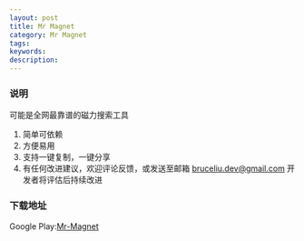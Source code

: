 ```yaml
---
layout: post
title: Mr Magnet
category: Mr Magnet
tags: 
keywords: 
description:
---
```


### 说明

可能是全网最靠谱的磁力搜索工具

1. 简单可依赖
2. 方便易用
3. 支持一键复制，一键分享
4. 有任何改进建议，欢迎评论反馈，或发送至邮箱 bruceliu.dev@gmail.com
开发者将评估后持续改进


### 下载地址

Google Play:[Mr-Magnet](http://www.taiwan.cn/xwzx/Technology/201411/W020141114685862892513.jpg)


